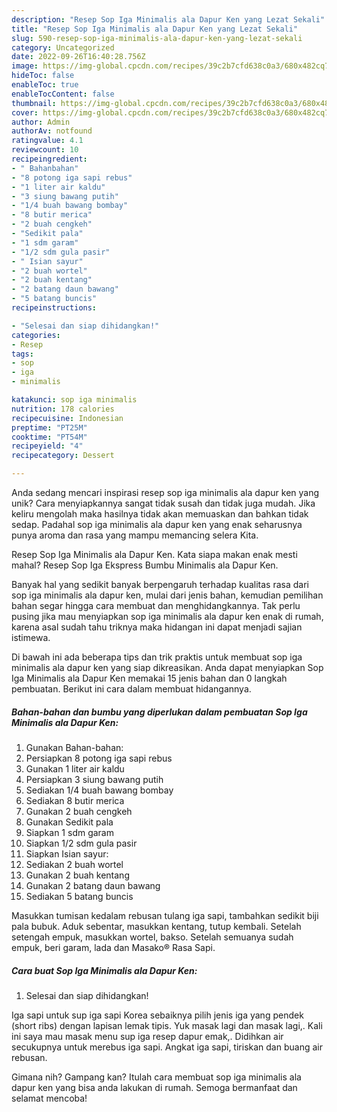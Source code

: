 ```yaml
---
description: "Resep Sop Iga Minimalis ala Dapur Ken yang Lezat Sekali"
title: "Resep Sop Iga Minimalis ala Dapur Ken yang Lezat Sekali"
slug: 590-resep-sop-iga-minimalis-ala-dapur-ken-yang-lezat-sekali
category: Uncategorized
date: 2022-09-26T16:40:28.756Z
image: https://img-global.cpcdn.com/recipes/39c2b7cfd638c0a3/680x482cq70/sop-iga-minimalis-ala-dapur-ken-foto-resep-utama.jpg
hideToc: false
enableToc: true
enableTocContent: false
thumbnail: https://img-global.cpcdn.com/recipes/39c2b7cfd638c0a3/680x482cq70/sop-iga-minimalis-ala-dapur-ken-foto-resep-utama.jpg
cover: https://img-global.cpcdn.com/recipes/39c2b7cfd638c0a3/680x482cq70/sop-iga-minimalis-ala-dapur-ken-foto-resep-utama.jpg
author: Admin
authorAv: notfound
ratingvalue: 4.1
reviewcount: 10
recipeingredient:
- " Bahanbahan"
- "8 potong iga sapi rebus"
- "1 liter air kaldu"
- "3 siung bawang putih"
- "1/4 buah bawang bombay"
- "8 butir merica"
- "2 buah cengkeh"
- "Sedikit pala"
- "1 sdm garam"
- "1/2 sdm gula pasir"
- " Isian sayur"
- "2 buah wortel"
- "2 buah kentang"
- "2 batang daun bawang"
- "5 batang buncis"
recipeinstructions:

- "Selesai dan siap dihidangkan!"
categories:
- Resep
tags:
- sop
- iga
- minimalis

katakunci: sop iga minimalis 
nutrition: 178 calories
recipecuisine: Indonesian
preptime: "PT25M"
cooktime: "PT54M"
recipeyield: "4"
recipecategory: Dessert

---
```





Anda sedang mencari inspirasi resep sop iga minimalis ala dapur ken yang unik? Cara menyiapkannya sangat tidak susah dan tidak juga mudah. Jika keliru mengolah maka hasilnya tidak akan memuaskan dan bahkan tidak sedap. Padahal sop iga minimalis ala dapur ken yang enak seharusnya punya aroma dan rasa yang mampu memancing selera Kita.





Resep Sop Iga Minimalis ala Dapur Ken. Kata siapa makan enak mesti mahal? Resep Sop Iga Ekspress Bumbu Minimalis ala Dapur Ken.

Banyak hal yang sedikit banyak berpengaruh terhadap kualitas rasa dari sop iga minimalis ala dapur ken, mulai dari jenis bahan, kemudian pemilihan bahan segar hingga cara membuat dan menghidangkannya. Tak perlu pusing jika mau menyiapkan sop iga minimalis ala dapur ken enak di rumah, karena asal sudah tahu triknya maka hidangan ini dapat menjadi sajian istimewa.






Di bawah ini ada beberapa tips dan trik praktis untuk membuat sop iga minimalis ala dapur ken yang siap dikreasikan. Anda dapat menyiapkan Sop Iga Minimalis ala Dapur Ken memakai 15 jenis bahan dan 0 langkah pembuatan. Berikut ini cara dalam membuat hidangannya.

<!--inarticleads1-->

##### Bahan-bahan dan bumbu yang diperlukan dalam pembuatan Sop Iga Minimalis ala Dapur Ken:

1. Gunakan  Bahan-bahan:
1. Persiapkan 8 potong iga sapi rebus
1. Gunakan 1 liter air kaldu
1. Persiapkan 3 siung bawang putih
1. Sediakan 1/4 buah bawang bombay
1. Sediakan 8 butir merica
1. Gunakan 2 buah cengkeh
1. Gunakan Sedikit pala
1. Siapkan 1 sdm garam
1. Siapkan 1/2 sdm gula pasir
1. Siapkan  Isian sayur:
1. Sediakan 2 buah wortel
1. Gunakan 2 buah kentang
1. Gunakan 2 batang daun bawang
1. Sediakan 5 batang buncis


Masukkan tumisan kedalam rebusan tulang iga sapi, tambahkan sedikit biji pala bubuk. Aduk sebentar, masukkan kentang, tutup kembali. Setelah setengah empuk, masukkan wortel, bakso. Setelah semuanya sudah empuk, beri garam, lada dan Masako® Rasa Sapi. 

<!--inarticleads2-->

##### Cara buat Sop Iga Minimalis ala Dapur Ken:


1. Selesai dan siap dihidangkan!

Iga sapi untuk sup iga sapi Korea sebaiknya pilih jenis iga yang pendek (short ribs) dengan lapisan lemak tipis. Yuk masak lagi dan masak lagi,. Kali ini saya mau masak menu sup iga resep dapur emak,. Didihkan air secukupnya untuk merebus iga sapi. Angkat iga sapi, tiriskan dan buang air rebusan. 

Gimana nih? Gampang kan? Itulah cara membuat sop iga minimalis ala dapur ken yang bisa anda lakukan di rumah. Semoga bermanfaat dan selamat mencoba!
